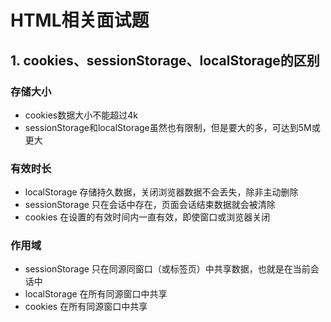 # HTML相关面试题

## 1. cookies、sessionStorage、localStorage的区别

### 存储大小
- cookies数据大小不能超过4k
- sessionStorage和localStorage虽然也有限制，但是要大的多，可达到5M或更大
### 有效时长
- localStorage 存储持久数据，关闭浏览器数据不会丢失，除非主动删除
- sessionStorage 只在会话中存在，页面会话结束数据就会被清除
- cookies 在设置的有效时间内一直有效，即使窗口或浏览器关闭
### 作用域
- sessionStorage 只在同源同窗口（或标签页）中共享数据，也就是在当前会话中
- localStorage 在所有同源窗口中共享
- cookies 在所有同源窗口中共享